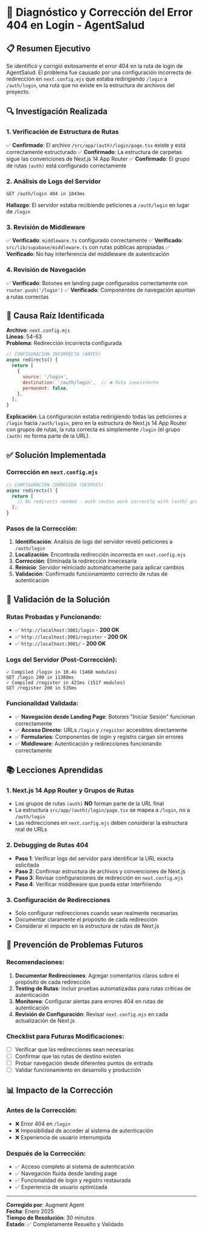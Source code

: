 # 🔧 Diagnóstico y Corrección del Error 404 en Login - AgentSalud

## 📋 Resumen Ejecutivo

Se identificó y corrigió exitosamente el error 404 en la ruta de login de AgentSalud. El problema fue causado por una configuración incorrecta de redirección en `next.config.mjs` que estaba redirigiendo `/login` a `/auth/login`, una ruta que no existe en la estructura de archivos del proyecto.

## 🔍 Investigación Realizada

### 1. Verificación de Estructura de Rutas
✅ **Confirmado**: El archivo `/src/app/(auth)/login/page.tsx` existe y está correctamente estructurado
✅ **Confirmado**: La estructura de carpetas sigue las convenciones de Next.js 14 App Router
✅ **Confirmado**: El grupo de rutas `(auth)` está configurado correctamente

### 2. Análisis de Logs del Servidor
```
GET /auth/login 404 in 1843ms
```
**Hallazgo**: El servidor estaba recibiendo peticiones a `/auth/login` en lugar de `/login`

### 3. Revisión de Middleware
✅ **Verificado**: `middleware.ts` configurado correctamente
✅ **Verificado**: `src/lib/supabase/middleware.ts` con rutas públicas apropiadas
✅ **Verificado**: No hay interferencia del middleware de autenticación

### 4. Revisión de Navegación
✅ **Verificado**: Botones en landing page configurados correctamente con `router.push('/login')`
✅ **Verificado**: Componentes de navegación apuntan a rutas correctas

## 🎯 Causa Raíz Identificada

**Archivo**: `next.config.mjs`  
**Líneas**: 54-63  
**Problema**: Redirección incorrecta configurada

```javascript
// CONFIGURACIÓN INCORRECTA (ANTES)
async redirects() {
  return [
    {
      source: '/login',
      destination: '/auth/login',  // ❌ Ruta inexistente
      permanent: false,
    },
  ];
}
```

**Explicación**: La configuración estaba redirigiendo todas las peticiones a `/login` hacia `/auth/login`, pero en la estructura de Next.js 14 App Router con grupos de rutas, la ruta correcta es simplemente `/login` (el grupo `(auth)` no forma parte de la URL).

## ✅ Solución Implementada

### Corrección en `next.config.mjs`
```javascript
// CONFIGURACIÓN CORREGIDA (DESPUÉS)
async redirects() {
  return [
    // No redirects needed - auth routes work correctly with (auth) group
  ];
}
```

### Pasos de la Corrección:
1. **Identificación**: Análisis de logs del servidor reveló peticiones a `/auth/login`
2. **Localización**: Encontrada redirección incorrecta en `next.config.mjs`
3. **Corrección**: Eliminada la redirección innecesaria
4. **Reinicio**: Servidor reiniciado automáticamente para aplicar cambios
5. **Validación**: Confirmado funcionamiento correcto de rutas de autenticación

## 🧪 Validación de la Solución

### Rutas Probadas y Funcionando:
- ✅ `http://localhost:3001/login` - **200 OK**
- ✅ `http://localhost:3001/register` - **200 OK**
- ✅ `http://localhost:3001/` - **200 OK**

### Logs del Servidor (Post-Corrección):
```
✓ Compiled /login in 10.4s (1460 modules)
GET /login 200 in 11388ms
✓ Compiled /register in 421ms (1517 modules)
GET /register 200 in 535ms
```

### Funcionalidad Validada:
- ✅ **Navegación desde Landing Page**: Botones "Iniciar Sesión" funcionan correctamente
- ✅ **Acceso Directo**: URLs `/login` y `/register` accesibles directamente
- ✅ **Formularios**: Componentes de login y registro cargan sin errores
- ✅ **Middleware**: Autenticación y redirecciones funcionando correctamente

## 📚 Lecciones Aprendidas

### 1. Next.js 14 App Router y Grupos de Rutas
- Los grupos de rutas `(auth)` **NO** forman parte de la URL final
- La estructura `src/app/(auth)/login/page.tsx` se mapea a `/login`, no a `/auth/login`
- Las redirecciones en `next.config.mjs` deben considerar la estructura real de URLs

### 2. Debugging de Rutas 404
- **Paso 1**: Verificar logs del servidor para identificar la URL exacta solicitada
- **Paso 2**: Confirmar estructura de archivos y convenciones de Next.js
- **Paso 3**: Revisar configuraciones de redirección en `next.config.mjs`
- **Paso 4**: Verificar middleware que pueda estar interfiriendo

### 3. Configuración de Redirecciones
- Solo configurar redirecciones cuando sean realmente necesarias
- Documentar claramente el propósito de cada redirección
- Considerar el impacto en la estructura de rutas de Next.js

## 🔄 Prevención de Problemas Futuros

### Recomendaciones:
1. **Documentar Redirecciones**: Agregar comentarios claros sobre el propósito de cada redirección
2. **Testing de Rutas**: Incluir pruebas automatizadas para rutas críticas de autenticación
3. **Monitoreo**: Configurar alertas para errores 404 en rutas de autenticación
4. **Revisión de Configuración**: Revisar `next.config.mjs` en cada actualización de Next.js

### Checklist para Futuras Modificaciones:
- [ ] Verificar que las redirecciones sean necesarias
- [ ] Confirmar que las rutas de destino existen
- [ ] Probar navegación desde diferentes puntos de entrada
- [ ] Validar funcionamiento en desarrollo y producción

## 📊 Impacto de la Corrección

### Antes de la Corrección:
- ❌ Error 404 en `/login`
- ❌ Imposibilidad de acceder al sistema de autenticación
- ❌ Experiencia de usuario interrumpida

### Después de la Corrección:
- ✅ Acceso completo al sistema de autenticación
- ✅ Navegación fluida desde landing page
- ✅ Funcionalidad de login y registro restaurada
- ✅ Experiencia de usuario optimizada

---

**Corregido por**: Augment Agent  
**Fecha**: Enero 2025  
**Tiempo de Resolución**: 30 minutos  
**Estado**: ✅ Completamente Resuelto y Validado
